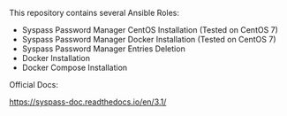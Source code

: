 This repository contains several Ansible Roles:

- Syspass Password Manager CentOS Installation (Tested on CentOS 7)
- Syspass Password Manager Docker Installation (Tested on CentOS 7)
- Syspass Password Manager Entries Deletion
- Docker Installation
- Docker Compose Installation

Official Docs:

https://syspass-doc.readthedocs.io/en/3.1/

